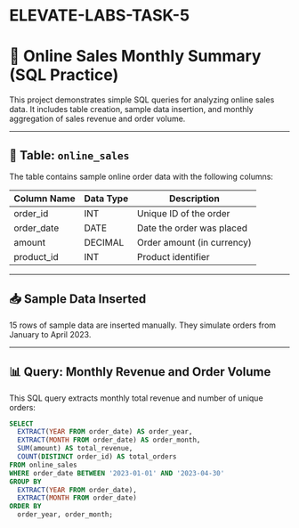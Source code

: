 # ELEVATE-LABS-TASK-5
# 🧾 Online Sales Monthly Summary (SQL Practice)

This project demonstrates simple SQL queries for analyzing online sales data. It includes table creation, sample data insertion, and monthly aggregation of sales revenue and order volume.

---

## 📁 Table: `online_sales`

The table contains sample online order data with the following columns:

| Column Name | Data Type  | Description                      |
|-------------|------------|----------------------------------|
| order_id    | INT        | Unique ID of the order           |
| order_date  | DATE       | Date the order was placed        |
| amount      | DECIMAL    | Order amount (in currency)       |
| product_id  | INT        | Product identifier               |

---

## 📥 Sample Data Inserted

15 rows of sample data are inserted manually. They simulate orders from January to April 2023.

---

## 📊 Query: Monthly Revenue and Order Volume

This SQL query extracts monthly total revenue and number of unique orders:

```sql
SELECT 
  EXTRACT(YEAR FROM order_date) AS order_year,
  EXTRACT(MONTH FROM order_date) AS order_month,
  SUM(amount) AS total_revenue,
  COUNT(DISTINCT order_id) AS total_orders
FROM online_sales
WHERE order_date BETWEEN '2023-01-01' AND '2023-04-30'
GROUP BY 
  EXTRACT(YEAR FROM order_date), 
  EXTRACT(MONTH FROM order_date)
ORDER BY 
  order_year, order_month;
